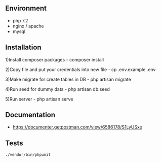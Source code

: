 ## Environment
* php 7.2
* nginx / apache
* mysql

## Installation

<p>1)Install composer packages - composer install</p>
<p>2)Copy file and put your credentials into new file - cp .env.example .env</p>
<p>3)Make migrate for create tables in DB - php artisan migrate</p>
<p>4)Run seed for dummy data - php artisan db:seed</p>
<p>5)Run server - php artisan serve</p>

## Documentation
 * https://documenter.getpostman.com/view/6586178/S1LyUSxe
 
 ## Tests
 ```
 ./vendor/bin/phpunit
```
